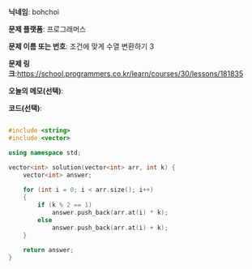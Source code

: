 **닉네임**: bohchoi

**문제 플랫폼**: 프로그래머스

**문제 이름 또는 번호**: 조건에 맞게 수열 변환하기 3

**문제 링크**:https://school.programmers.co.kr/learn/courses/30/lessons/181835

**오늘의 메모(선택)**: 

**코드(선택)**:

```cpp

#include <string>
#include <vector>

using namespace std;

vector<int> solution(vector<int> arr, int k) {
    vector<int> answer;
    
    for (int i = 0; i < arr.size(); i++)
    {
        if (k % 2 == 1)
            answer.push_back(arr.at(i) * k);
        else
            answer.push_back(arr.at(i) + k);
    }
    
    return answer;
}

```